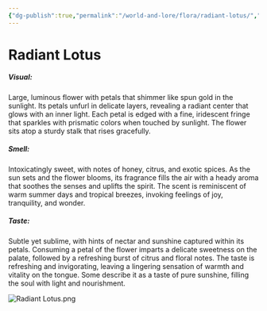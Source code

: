 ```yaml
---
{"dg-publish":true,"permalink":"/world-and-lore/flora/radiant-lotus/","tags":["Flora"]}
---
```



# Radiant Lotus
##### Visual:
Large, luminous flower with petals that shimmer like spun gold in the sunlight. Its petals unfurl in delicate layers, revealing a radiant center that glows with an inner light. Each petal is edged with a fine, iridescent fringe that sparkles with prismatic colors when touched by sunlight. The flower sits atop a sturdy stalk that rises gracefully.

##### Smell:
Intoxicatingly sweet, with notes of honey, citrus, and exotic spices. As the sun sets and the flower blooms, its fragrance fills the air with a heady aroma that soothes the senses and uplifts the spirit. The scent is reminiscent of warm summer days and tropical breezes, invoking feelings of joy, tranquility, and wonder.

##### Taste:
Subtle yet sublime, with hints of nectar and sunshine captured within its petals. Consuming a petal of the flower imparts a delicate sweetness on the palate, followed by a refreshing burst of citrus and floral notes. The taste is refreshing and invigorating, leaving a lingering sensation of warmth and vitality on the tongue. Some describe it as a taste of pure sunshine, filling the soul with light and nourishment.

![Radiant Lotus.png](/img/user/zAssets/Radiant%20Lotus.png)